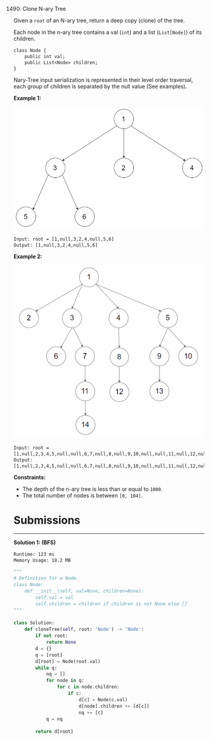 1490. Clone N-ary Tree

Given a `root` of an N-ary tree, return a deep copy (clone) of the tree.

Each node in the n-ary tree contains a val (`int`) and a list (`List[Node]`) of its children.
```
class Node {
    public int val;
    public List<Node> children;
}
```

Nary-Tree input serialization is represented in their level order traversal, each group of children is separated by the null value (See examples).

 

**Example 1:**

![1490_narytreeexample.png](img/1490_narytreeexample.png)
```
Input: root = [1,null,3,2,4,null,5,6]
Output: [1,null,3,2,4,null,5,6]
```

**Example 2:**

![1490_sample_4_964.png](img/1490_sample_4_964.png)
```
Input: root = [1,null,2,3,4,5,null,null,6,7,null,8,null,9,10,null,null,11,null,12,null,13,null,null,14]
Output: [1,null,2,3,4,5,null,null,6,7,null,8,null,9,10,null,null,11,null,12,null,13,null,null,14]
```

**Constraints:**

* The depth of the n-ary tree is less than or equal to `1000`.
* The total number of nodes is between `[0, 104]`.

# Submissions
---
**Solution 1: (BFS)**
```
Runtime: 123 ms
Memory Usage: 18.2 MB
```
```python
"""
# Definition for a Node.
class Node:
    def __init__(self, val=None, children=None):
        self.val = val
        self.children = children if children is not None else []
"""

class Solution:
    def cloneTree(self, root: 'Node') -> 'Node':
        if not root:
            return None
        d = {}
        q = [root]
        d[root] = Node(root.val)
        while q:
            nq = []
            for node in q:
                for c in node.children:
                    if c:
                        d[c] = Node(c.val)
                        d[node].children += [d[c]]
                        nq += [c]
            q = nq
            
        return d[root]
```
